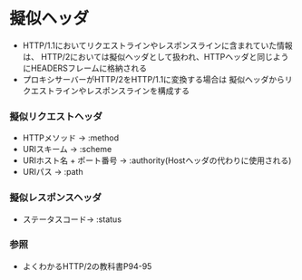 # 擬似ヘッダ
- HTTP/1.1においてリクエストラインやレスポンスラインに含まれていた情報は、
  HTTP/2においては擬似ヘッダとして扱われ、HTTPヘッダと同じようにHEADERSフレームに格納される
- プロキシサーバーがHTTP/2をHTTP/1.1に変換する場合は
  擬似ヘッダからリクエストラインやレスポンスラインを構成する

### 擬似リクエストヘッダ
- HTTPメソッド -> :method
- URIスキーム -> :scheme
- URIホスト名 + ポート番号 -> :authority(Hostヘッダの代わりに使用される)
- URIパス -> :path

### 擬似レスポンスヘッダ
- ステータスコード-> :status

### 参照
- よくわかるHTTP/2の教科書P94-95
